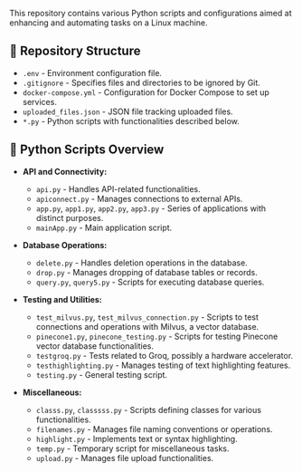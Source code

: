 
This repository contains various Python scripts and configurations aimed at enhancing and automating tasks on a Linux machine.

## 📁 Repository Structure

- `.env` - Environment configuration file.
- `.gitignore` - Specifies files and directories to be ignored by Git.
- `docker-compose.yml` - Configuration for Docker Compose to set up services.
- `uploaded_files.json` - JSON file tracking uploaded files.
- `*.py` - Python scripts with functionalities described below.

## 📝 Python Scripts Overview

- **API and Connectivity:**
  - `api.py` - Handles API-related functionalities.
  - `apiconnect.py` - Manages connections to external APIs.
  - `app.py`, `app1.py`, `app2.py`, `app3.py` - Series of applications with distinct purposes.
  - `mainApp.py` - Main application script.

- **Database Operations:**
  - `delete.py` - Handles deletion operations in the database.
  - `drop.py` - Manages dropping of database tables or records.
  - `query.py`, `query5.py` - Scripts for executing database queries.

- **Testing and Utilities:**
  - `test_milvus.py`, `test_milvus_connection.py` - Scripts to test connections and operations with Milvus, a vector database.
  - `pinecone1.py`, `pinecone_testing.py` - Scripts for testing Pinecone vector database functionalities.
  - `testgroq.py` - Tests related to Groq, possibly a hardware accelerator.
  - `testhighlighting.py` - Manages testing of text highlighting features.
  - `testing.py` - General testing script.

- **Miscellaneous:**
  - `classs.py`, `classsss.py` - Scripts defining classes for various functionalities.
  - `filenames.py` - Manages file naming conventions or operations.
  - `highlight.py` - Implements text or syntax highlighting.
  - `temp.py` - Temporary script for miscellaneous tasks.
  - `upload.py` - Manages file upload functionalities.


